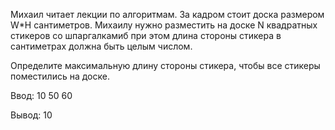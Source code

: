 Михаил читает лекции по алгоритмам. За кадром стоит доска размером W*H сантиметров. Михаилу нужно разместить на доске N квадратных стикеров со шпаргалкамиб при этом длина стороны стикера в сантиметрах должна быть целым числом. 

Определите максимальную длину стороны стикера, чтобы все стикеры поместились на доске.

Ввод: 
10
50
60

Вывод:
10

